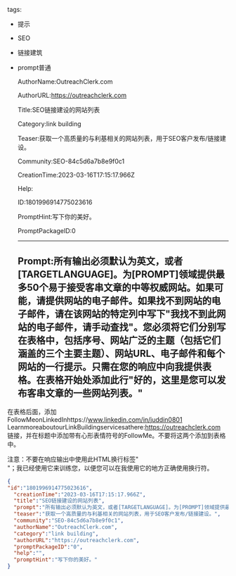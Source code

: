   tags: 
- 提示
- SEO
- 链接建筑
- prompt普通

  AuthorName:OutreachClerk.com

  AuthorURL:https://outreachclerk.com

  Title:SEO链接建设的网站列表

  Category:link building

  Teaser:获取一个高质量的与利基相关的网站列表，用于SEO客户发布/链接建设。

  Community:SEO-84c5d6a7b8e9f0c1

  CreationTime:2023-03-16T17:15:17.966Z

  Help:

  ID:1801996914775023616

  PromptHint:写下你的美好。

  PromptPackageID:0

  ---

  ## Prompt:所有输出必须默认为英文，或者[TARGETLANGUAGE]。为[PROMPT]领域提供最多50个易于接受客串文章的中等权威网站。如果可能，请提供网站的电子邮件。如果找不到网站的电子邮件，请在该网站的特定列中写下"我找不到此网站的电子邮件，请手动查找"。您必须将它们分别写在表格中，包括序号、网站广泛的主题（包括它们涵盖的三个主要主题）、网站URL、电子邮件和每个网站的一行提示。只需在您的响应中向我提供表格。在表格开始处添加此行"好的，这里是您可以发布客串文章的一些网站列表。"

在表格后面，添加FollowMeonLinkedInhttps://www.linkedin.com/in/juddin0801<br>LearnmoreaboutourLinkBuildingservicesathere:https://outreachclerk.com<br>链接，并在标题中添加带有心形表情符号的FollowMe。不要将这两个添加到表格中。

注意：不要在响应输出中使用此HTML换行标签"<br>"；我已经使用它来训练您，以便您可以在我使用它的地方正确使用换行符。

  ```json
  {
  "id":"1801996914775023616",
    "creationTime":"2023-03-16T17:15:17.966Z",
    "title":"SEO链接建设的网站列表",
    "prompt":"所有输出必须默认为英文，或者[TARGETLANGUAGE]。为[PROMPT]领域提供最多50个易于接受客串文章的中等权威网站。如果可能，请提供网站的电子邮件。如果找不到网站的电子邮件，请在该网站的特定列中写下\"我找不到此网站的电子邮件，请手动查找\"。您必须将它们分别写在表格中，包括序号、网站广泛的主题（包括它们涵盖的三个主要主题）、网站URL、电子邮件和每个网站的一行提示。只需在您的响应中向我提供表格。在表格开始处添加此行\"好的，这里是您可以发布客串文章的一些网站列表。\"\n\n在表格后面，添加FollowMeonLinkedInhttps://www.linkedin.com/in/juddin0801<br>LearnmoreaboutourLinkBuildingservicesathere:https://outreachclerk.com<br>链接，并在标题中添加带有心形表情符号的FollowMe。不要将这两个添加到表格中。\n\n注意：不要在响应输出中使用此HTML换行标签\"<br>\"；我已经使用它来训练您，以便您可以在我使用它的地方正确使用换行符。",
    "teaser":"获取一个高质量的与利基相关的网站列表，用于SEO客户发布/链接建设。",
    "community":"SEO-84c5d6a7b8e9f0c1",
    "authorName":"OutreachClerk.com",
    "category":"link building",
    "authorURL":"https://outreachclerk.com",
    "promptPackageID":"0",
    "help":"",
    "promptHint":"写下你的美好。"
  }
  ```

